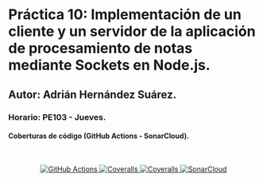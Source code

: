 # Práctica 10: Implementación de un cliente y un servidor de la aplicación de procesamiento de notas mediante Sockets en Node.js.
## Autor: Adrián Hernández Suárez.
### Horario: PE103 - Jueves.

#### Coberturas de código (GitHub Actions - SonarCloud).

<br>
<p align="center">
  <a href="https://github.com/ULL-ESIT-INF-DSI-2021/ull-esit-inf-dsi-20-21-prct10-async-sockets-alu0101235516/actions/workflows/tests.yml">
    <img src="https://github.com/ULL-ESIT-INF-DSI-2021/ull-esit-inf-dsi-20-21-prct10-async-sockets-alu0101235516/actions/workflows/tests.yml/badge.svg" alt="GitHub Actions">
  </a>
  <a href="https://github.com/ULL-ESIT-INF-DSI-2021/ull-esit-inf-dsi-20-21-prct10-async-sockets-alu0101235516/actions/workflows/coveralls.yml">
    <img src="https://github.com/ULL-ESIT-INF-DSI-2021/ull-esit-inf-dsi-20-21-prct10-async-sockets-alu0101235516/actions/workflows/coveralls.yml/badge.svg" alt="Coveralls">
  </a>
  <a href="https://coveralls.io/github/ULL-ESIT-INF-DSI-2021/ull-esit-inf-dsi-20-21-prct10-async-sockets-alu0101235516?branch=master">
    <img src="https://coveralls.io/repos/github/ULL-ESIT-INF-DSI-2021/ull-esit-inf-dsi-20-21-prct10-async-sockets-alu0101235516/badge.svg?branch=master" alt="Coveralls">
  </a>
  <a href="https://github.com/ULL-ESIT-INF-DSI-2021/ull-esit-inf-dsi-20-21-prct10-async-sockets-alu0101235516/actions/workflows/sonarcloud.yml">
    <img src="https://github.com/ULL-ESIT-INF-DSI-2021/ull-esit-inf-dsi-20-21-prct10-async-sockets-alu0101235516/actions/workflows/sonarcloud.yml/badge.svg" alt="SonarCloud">
  </a>
</p>
